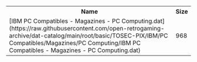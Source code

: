 <table>
<tr><th>Name</th><th>Size</th></tr>
<tr><td>
[IBM PC Compatibles - Magazines - PC Computing.dat](https://raw.githubusercontent.com/open-retrogaming-archive/dat-catalog/main/root/basic/TOSEC-PIX/IBM/PC Compatibles/Magazines/PC Computing/IBM PC Compatibles - Magazines - PC Computing.dat)
</td><td>968</td></tr>
</table>
